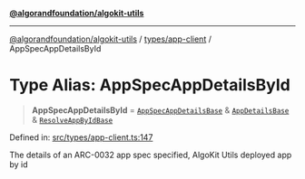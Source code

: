 [**@algorandfoundation/algokit-utils**](../../../README.md)

***

[@algorandfoundation/algokit-utils](../../../README.md) / [types/app-client](../README.md) / AppSpecAppDetailsById

# Type Alias: AppSpecAppDetailsById

> **AppSpecAppDetailsById** = [`AppSpecAppDetailsBase`](AppSpecAppDetailsBase.md) & [`AppDetailsBase`](AppDetailsBase.md) & [`ResolveAppByIdBase`](../interfaces/ResolveAppByIdBase.md)

Defined in: [src/types/app-client.ts:147](https://github.com/algorandfoundation/algokit-utils-ts/blob/main/src/types/app-client.ts#L147)

The details of an ARC-0032 app spec specified, AlgoKit Utils deployed app by id
